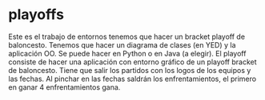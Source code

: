 # playoffs
Este es el trabajo de entornos tenemos que hacer un bracket playoff de baloncesto.
Tenemos que hacer un diagrama de clases (en YED) y la aplicación OO.
Se puede hacer en Python o en Java (a elegir).
El playoff consiste de hacer una aplicación con entorno gráfico de un playoff bracket de baloncesto.
Tiene que salir los partidos con los logos de los equipos y las fechas.
Al pinchar en las fechas saldrán los enfrentamientos, el primero en ganar 4 enfrentamientos gana.

